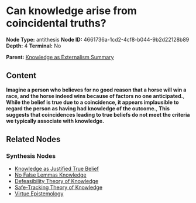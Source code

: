 # Can knowledge arise from coincidental truths?

**Node Type:** antithesis
**Node ID:** 4661736a-1cd2-4cf8-b044-9b2d22128b89
**Depth:** 4
**Terminal:** No

**Parent:** [Knowledge as Externalism Summary](knowledge-as-externalism-summary-synthesis-003e2f43-c722-455a-9e26-b51e9d37ea02.md)

## Content

**Imagine a person who believes for no good reason that a horse will win a race, and the horse indeed wins because of factors no one anticipated.**, **While the belief is true due to a coincidence, it appears implausible to regard the person as having had knowledge of the outcome.**, **This suggests that coincidences leading to true beliefs do not meet the criteria we typically associate with knowledge.**

## Related Nodes

### Synthesis Nodes

- [Knowledge as Justified True Belief](knowledge-as-justified-true-belief-synthesis-5bc38c13-6b20-4997-9eb5-24945120cf1e.md)
- [No False Lemmas Knowledge](no-false-lemmas-knowledge-synthesis-f9d8e236-a4de-4048-962e-1405a215090f.md)
- [Defeasibility Theory of Knowledge](defeasibility-theory-of-knowledge-synthesis-22914f42-f656-4b2e-a212-b7d5e0d000a3.md)
- [Safe-Tracking Theory of Knowledge](safe-tracking-theory-of-knowledge-synthesis-1b354122-4dee-45f7-bd80-2a80ab165f06.md)
- [Virtue Epistemology](virtue-epistemology-synthesis-68cbcc39-7f7e-4bb2-afb1-e99e8c7399dd.md)
